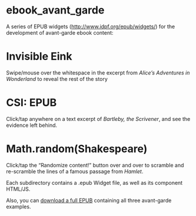 ebook_avant_garde
=================

A series of EPUB widgets (http://www.idpf.org/epub/widgets/) for the development of avant-garde ebook content:

# Invisible Eink

Swipe/mouse over the whitespace in the excerpt from <em>Alice&#x2019;s Adventures in Wonderland</em> to reveal the rest of the story

# CSI: EPUB

Click/tap anywhere on a text excerpt of <em>Bartleby, the Scrivener</em>, and see the evidence left behind.

# Math.random(Shakespeare)

Click/tap the &#x201c;Randomize content!&#x201d; button over and over to scramble and re-scramble the lines of a famous passage from <em>Hamlet</em>.

Each subdirectory contains a .epub Widget file, as well as its component HTML/JS.

Also, you can <a href="https://github.com/sandersk/ebook_avant_garde/raw/master/ebook_avant_garde.epub">download a full EPUB</a> containing all three avant-garde examples.
